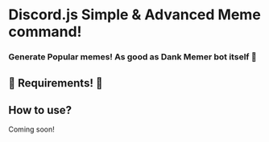 # Discord.js Simple & Advanced Meme command!
### Generate Popular memes! As good as Dank Memer bot itself 🐸

## 🔴 Requirements! 🔴



## How to use?
Coming soon!
